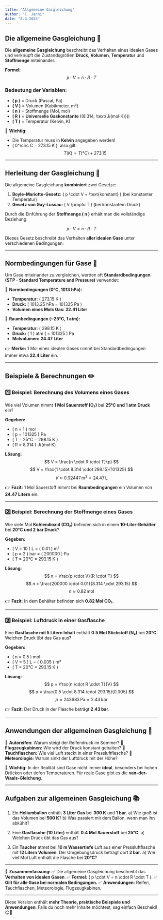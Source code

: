 ```yaml
---
title: "Allgemeine Gasgleichung"
author: "T. Jenni"
date: "8.3.2024"
---
```


## **Die allgemeine Gasgleichung** 💨

Die **allgemeine Gasgleichung** beschreibt das Verhalten eines idealen Gases und verknüpft die Zustandsgrößen **Druck**, **Volumen**, **Temperatur** und **Stoffmenge** miteinander.

**Formel:**
$$
p \cdot V = n \cdot R \cdot T
$$

### **Bedeutung der Variablen:**
- **\( p \)** = Druck (Pascal, Pa)
- **\( V \)** = Volumen (Kubikmeter, m³)
- **\( n \)** = Stoffmenge (Mol, mol)
- **\( R \)** = **Universelle Gaskonstante** (\(8.314\, \text{J/(mol·K)}\))
- **\( T \)** = Temperatur (Kelvin, K)

📌 **Wichtig:**
- Die Temperatur muss in **Kelvin** angegeben werden!
- \( 0^\circ C = 273.15 K \), also gilt:
  $$
  T(K) = T(°C) + 273.15
  $$

---

## **Herleitung der Gasgleichung** 🧐

Die allgemeine Gasgleichung **kombiniert** zwei Gesetze:

1. **Boyle-Mariotte-Gesetz:** \( p \cdot V = \text{konstant} \) (bei konstanter Temperatur)
2. **Gesetz von Gay-Lussac:** \( V \propto T \) (bei konstantem Druck)

Durch die Einführung der **Stoffmenge \( n \)** erhält man die vollständige Beziehung:

$$
p \cdot V = n \cdot R \cdot T
$$

Dieses Gesetz beschreibt das Verhalten **aller idealen Gase** unter verschiedenen Bedingungen.

---

## **Normbedingungen für Gase** 📏

Um Gase miteinander zu vergleichen, werden oft **Standardbedingungen (STP - Standard Temperature and Pressure)** verwendet:

🔹 **Normbedingungen (0°C, 1013 hPa):**
- **Temperatur:** \( 273.15 K \)
- **Druck:** \( 1013.25 hPa = 101325 Pa \)
- **Volumen eines Mols Gas:** **22.41 Liter**

🔹 **Raumbedingungen (~25°C, 1 atm):**
- **Temperatur:** \( 298.15 K \)
- **Druck:** \( 1 \) atm \( = 101325 \) Pa
- **Molvolumen:** **24.47 Liter**

👉 **Merke:** 1 Mol eines idealen Gases nimmt bei Standardbedingungen immer etwa **22.4 Liter** ein.

---

## **Beispiele & Berechnungen** ✏️

### **1️⃣ Beispiel: Berechnung des Volumens eines Gases**
Wie viel Volumen nimmt **1 Mol Sauerstoff (O₂)** bei **25°C und 1 atm Druck** ein?

**Gegeben:**
- \( n = 1 \) mol
- \( p = 101325 \) Pa
- \( T = 25°C = 298.15 K \)
- \( R = 8.314 \) J/(mol·K)

**Lösung:**
$$
V = \frac{n \cdot R \cdot T}{p}
$$
$$
V = \frac{1 \cdot 8.314 \cdot 298.15}{101325}
$$
$$
V \approx 0.02447 \,\text{m}^3 = 24.47 \,\text{L}
$$

👉 **Fazit:** 1 Mol Sauerstoff nimmt bei **Raumbedingungen** ein Volumen von **24.47 Litern** ein.

---

### **2️⃣ Beispiel: Berechnung der Stoffmenge eines Gases**
Wie viele Mol **Kohlendioxid (CO₂)** befinden sich in einem **10-Liter-Behälter** bei **20°C und 2 bar Druck**?

**Gegeben:**
- \( V = 10 \) L = \( 0.01 \) m³
- \( p = 2 \) bar = \( 200000 \) Pa
- \( T = 20°C = 293.15 K \)

**Lösung:**
$$
n = \frac{p \cdot V}{R \cdot T}
$$
$$
n = \frac{200000 \cdot 0.01}{8.314 \cdot 293.15}
$$
$$
n \approx 0.82 \,\text{mol}
$$

👉 **Fazit:** In dem Behälter befinden sich **0.82 Mol CO₂**.

---

### **3️⃣ Beispiel: Luftdruck in einer Gasflasche**
Eine **Gasflasche mit 5 Litern Inhalt** enthält **0.5 Mol Stickstoff (N₂)** bei **20°C**.
Welchen Druck übt das Gas aus?

**Gegeben:**
- \( n = 0.5 \) mol
- \( V = 5 \) L = \( 0.005 \) m³
- \( T = 20°C = 293.15 K \)

**Lösung:**
$$
p = \frac{n \cdot R \cdot T}{V}
$$
$$
p = \frac{0.5 \cdot 8.314 \cdot 293.15}{0.005}
$$
$$
p \approx 243683 \,\text{Pa} = 2.43 \,\text{bar}
$$

👉 **Fazit:** Der Druck in der Flasche beträgt **2.43 bar**.

---

## **Anwendungen der allgemeinen Gasgleichung** 🚀

🔹 **Autoreifen:** Warum steigt der Reifendruck im Sommer?
🔹 **Flugzeugkabinen:** Wie wird der Druck konstant gehalten?
🔹 **Tauchflaschen:** Wie viel Luft steckt in einer Pressluftflasche?
🔹 **Meteorologie:** Warum sinkt der Luftdruck mit der Höhe?

📌 **Wichtig:** In der Realität sind Gase nicht immer **ideal**, besonders bei hohen Drücken oder tiefen Temperaturen.
Für reale Gase gibt es die **van-der-Waals-Gleichung**.

---

## **Aufgaben zur allgemeinen Gasgleichung** 📚

1. Ein **Heliumballon** enthält **3 Liter Gas** bei **300 K** und **1 bar**.
   a) Wie groß ist das Volumen bei **500 K**?
   b) Was passiert mit dem Ballon, wenn man ihn abkühlt?

2. Eine **Gasflasche (10 Liter)** enthält **0.4 Mol Sauerstoff** bei **25°C**.
   a) Welchen Druck übt das Gas aus?

3. Ein **Taucher** atmet bei **10 m Wassertiefe** Luft aus einer Pressluftflasche mit **12 Litern Volumen**. Der Umgebungsdruck beträgt dort **2 bar**.
   a) Wie viel Mol Luft enthält die Flasche bei **20°C**?

---

📌 **Zusammenfassung:**
✅ Die allgemeine Gasgleichung beschreibt das **Verhalten von idealen Gasen**.
✅ **Formel:** \( p \cdot V = n \cdot R \cdot T \).
✅ **Gilt für alle Gase bei normalen Bedingungen.**
✅ **Anwendungen:** Reifen, Tauchflaschen, Meteorologie, Flugzeugkabinen.

---

Diese Version enthält **mehr Theorie, praktische Beispiele und Anwendungen**. Falls du noch mehr Inhalte möchtest, sag einfach Bescheid! 😊🚀
